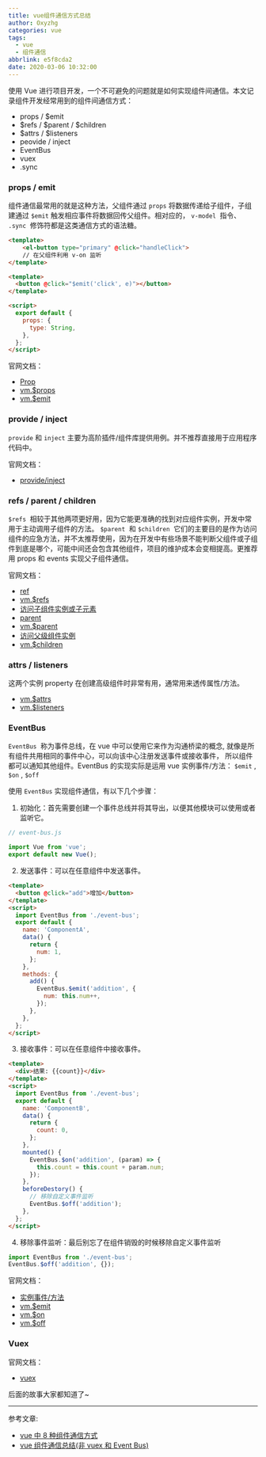 ```yaml
---
title: vue组件通信方式总结
author: Oxyzhg
categories: vue
tags:
  - vue
  - 组件通信
abbrlink: e5f8cda2
date: 2020-03-06 10:32:00
---
```


使用 Vue 进行项目开发，一个不可避免的问题就是如何实现组件间通信。本文记录组件开发经常用到的组件间通信方式：

- props / $emit
- $refs / $parent / $children
- $attrs / $listeners
- peovide / inject
- EventBus
- vuex
- .sync

### props / emit

组件通信最常用的就是这种方法，父组件通过 `props` 将数据传递给子组件，子组建通过 `$emit` 触发相应事件将数据回传父组件。相对应的， `v-model`  指令、 `.sync`  修饰符都是这类通信方式的语法糖。

```html
<template>
    <el-button type="primary" @click="handleClick">
    // 在父组件利用 v-on 监听
</template>
```

```html
<template>
  <button @click="$emit('click', e)"></button>
</template>

<script>
  export default {
    props: {
      type: String,
    },
  };
</script>
```

官网文档：

- [Prop](https://cn.vuejs.org/v2/guide/components-props.html)
- [vm.$props](https://cn.vuejs.org/v2/api/#vm-props)
- [vm.$emit](https://cn.vuejs.org/v2/api/#vm-emit)

### provide / inject

`provide` 和 `inject` 主要为高阶插件/组件库提供用例。并不推荐直接用于应用程序代码中。

官网文档：

- [provide/inject](https://cn.vuejs.org/v2/api/#provide-inject)

### refs / parent / children

`$refs`  相较于其他两项更好用，因为它能更准确的找到对应组件实例，开发中常用于主动调用子组件的方法。
`$parent`  和 `$children`  它们的主要目的是作为访问组件的应急方法，并不太推荐使用，因为在开发中有些场景不能判断父组件或子组件到底是哪个，可能中间还会包含其他组件，项目的维护成本会变相提高。更推荐用 props 和 events 实现父子组件通信。

官网文档：

- [ref](https://cn.vuejs.org/v2/api/#ref)
- [vm.$refs](https://cn.vuejs.org/v2/api/#vm-refs)
- [访问子组件实例或子元素](https://cn.vuejs.org/v2/guide/components-edge-cases.html#%E8%AE%BF%E9%97%AE%E5%AD%90%E7%BB%84%E4%BB%B6%E5%AE%9E%E4%BE%8B%E6%88%96%E5%AD%90%E5%85%83%E7%B4%A0)
- [parent](https://cn.vuejs.org/v2/api/#parent)
- [vm.$parent](https://cn.vuejs.org/v2/api/#vm-parent)
- [访问父级组件实例](https://cn.vuejs.org/v2/guide/components-edge-cases.html#%E8%AE%BF%E9%97%AE%E7%88%B6%E7%BA%A7%E7%BB%84%E4%BB%B6%E5%AE%9E%E4%BE%8B)
- [vm.$children](https://cn.vuejs.org/v2/api/#vm-children)

### attrs / listeners

这两个实例 property 在创建高级组件时非常有用，通常用来透传属性/方法。

- [vm.$attrs](https://cn.vuejs.org/v2/api/#vm-attrs)
- [vm.$listeners](https://cn.vuejs.org/v2/api/#vm-listeners)

### EventBus

`EventBus`  称为事件总线，在 vue 中可以使用它来作为沟通桥梁的概念, 就像是所有组件共用相同的事件中心，可以向该中心注册发送事件或接收事件， 所以组件都可以通知其他组件。EventBus 的实现实际是运用 vue 实例事件/方法： `$emit` , `$on` , `$off`

使用 `EventBus` 实现组件通信，有以下几个步骤：

1. 初始化：首先需要创建一个事件总线并将其导出，以便其他模块可以使用或者监听它。

```javascript
// event-bus.js

import Vue from 'vue';
export default new Vue();
```

2. 发送事件：可以在任意组件中发送事件。

```html
<template>
  <button @click="add">增加</button>
</template>
<script>
  import EventBus from './event-bus';
  export default {
    name: 'ComponentA',
    data() {
      return {
        num: 1,
      };
    },
    methods: {
      add() {
        EventBus.$emit('addition', {
          num: this.num++,
        });
      },
    },
  };
</script>
```

3. 接收事件：可以在任意组件中接收事件。

```html
<template>
  <div>结果: {{count}}</div>
</template>
<script>
  import EventBus from './event-bus';
  export default {
    name: 'ComponentB',
    data() {
      return {
        count: 0,
      };
    },
    mounted() {
      EventBus.$on('addition', (param) => {
        this.count = this.count + param.num;
      });
    },
    beforeDestory() {
      // 移除自定义事件监听
      EventBus.$off('addition');
    },
  };
</script>
```

4. 移除事件监听：最后别忘了在组件销毁的时候移除自定义事件监听

```javascript
import EventBus from './event-bus';
EventBus.$off('addition', {});
```

官网文档：

- [实例事件/方法](https://cn.vuejs.org/v2/api/#%E5%AE%9E%E4%BE%8B%E6%96%B9%E6%B3%95-%E4%BA%8B%E4%BB%B6)
- [vm.$emit](https://cn.vuejs.org/v2/api/#vm-emit)
- [vm.$on](https://cn.vuejs.org/v2/api/#vm-on)
- [vm.$off](https://cn.vuejs.org/v2/api/#vm-off)

### Vuex

官网文档：

- [vuex](https://vuex.vuejs.org/zh/)

后面的故事大家都知道了~

---

参考文章:

- [vue 中 8 种组件通信方式](https://juejin.im/post/5d267dcdf265da1b957081a3)
- [vue 组件通信总结(非 vuex 和 Event Bus)](https://juejin.im/post/5c5910faf265da2da15d9424)
